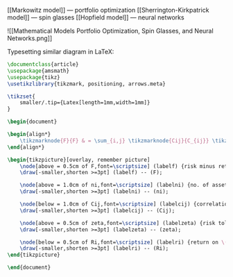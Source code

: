 [[Markowitz model]] — portfolio optimization
[[Sherrington-Kirkpatrick model]] — spin glasses
[[Hopfield model]] — neural networks

![[Mathematical Models Portfolio Optimization, Spin Glasses, and Neural Networks.png]]

Typesetting similar diagram in LaTeX:

```latex
\documentclass{article}
\usepackage{amsmath}
\usepackage{tikz}
\usetikzlibrary{tikzmark, positioning, arrows.meta}

\tikzset{
    smaller/.tip={Latex[length=1mm,width=1mm]}
}

\begin{document}

\begin{align*}
    \tikzmarknode{F}{F} & = \sum_{i,j} \tikzmarknode{Cij}{C_{ij}} \tikzmarknode{ni}{n_i} n_j - \tikzmarknode{zeta}{\zeta} \sum_{i} \tikzmarknode{Ri}{R_i} n_i \\
\end{align*}

\begin{tikzpicture}[overlay, remember picture]
    \node[above = 0.5cm of F,font=\scriptsize] (labelf) {risk minus returns};
    \draw[-smaller,shorten >=3pt] (labelf) -- (F);

    \node[above = 1.0cm of ni,font=\scriptsize] (labelni) {no. of assets of type \(i\)};
    \draw[-smaller,shorten >=3pt] (labelni) -- (ni);

    \node[below = 1.0cm of Cij,font=\scriptsize] (labelcij) {correlations between assets};
    \draw[-smaller,shorten >=3pt] (labelcij) -- (Cij);

    \node[above = 0.5cm of zeta,font=\scriptsize] (labelzeta) {risk tolerance};
    \draw[-smaller,shorten >=3pt] (labelzeta) -- (zeta);

    \node[below = 0.5cm of Ri,font=\scriptsize] (labelri) {return on \(i\)th asset};
    \draw[-smaller,shorten >=3pt] (labelri) -- (Ri);
\end{tikzpicture}

\end{document}
```
